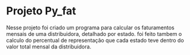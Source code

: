 # Projeto Py_fat

Nesse projeto foi criado um programa para calcular os faturamentos mensais de uma distribuidora, detalhado por estado. foi feito tambem o calculo do percentual de representação que cada estado teve dentro do valor total mensal da distribuidora.
